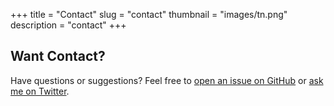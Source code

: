 +++
title = "Contact"
slug = "contact"
thumbnail = "images/tn.png"
description = "contact"
+++

## Want Contact?

Have questions or suggestions? Feel free to [open an issue on GitHub](https://github.com/naro143/hugo-coder-portfolio/issues/new) or [ask me on Twitter](https://twitter.com/naro143).
